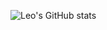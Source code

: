 <!-- ### Hi there 👋 -->

![Leo's GitHub stats](https://github-readme-stats.vercel.app/api?username=3181538941&show_icons=true&theme=city_lights)

<!-- ![Leo's GitHub stats](https://github-readme-stats.vercel.app/api?username=3181538941&show_icons=true&theme=dark) -->

<!-- [![Readme Card](https://github-readme-stats.vercel.app/api/pin/?username=3181538941&repo=Emp_ms)](https://github.com/3181538941/Emp_ms)

[![Readme Card](https://github-readme-stats.vercel.app/api/pin/?username=3181538941&repo=lanzouTool)](https://github.com/3181538941/lanzouTool) -->


<!-- [<img src="https://github-readme-stats.vercel.app/api/pin/?username=3181538941&repo=Emp_ms" alt="Readme Card" style="zoom:80%;" />](https://github.com/3181538941/github-readme-stats) -->

<!-- [<img src="https://github-readme-stats.vercel.app/api/pin/?username=3181538941&repo=lanzouTool" alt="Readme Card" style="zoom:80%;" />](https://github.com/3181538941/lanzouTool) -->
<!--
**3181538941/3181538941** is a ✨ _special_ ✨ repository because its `README.md` (this file) appears on your GitHub profile.

Here are some ideas to get you started:

- 🔭 I’m currently working on ...
- 🌱 I’m currently learning ...
- 👯 I’m looking to collaborate on ...
- 🤔 I’m looking for help with ...
- 💬 Ask me about ...
- 📫 How to reach me: ...
- 😄 Pronouns: ...
- ⚡ Fun fact: ...
-->

